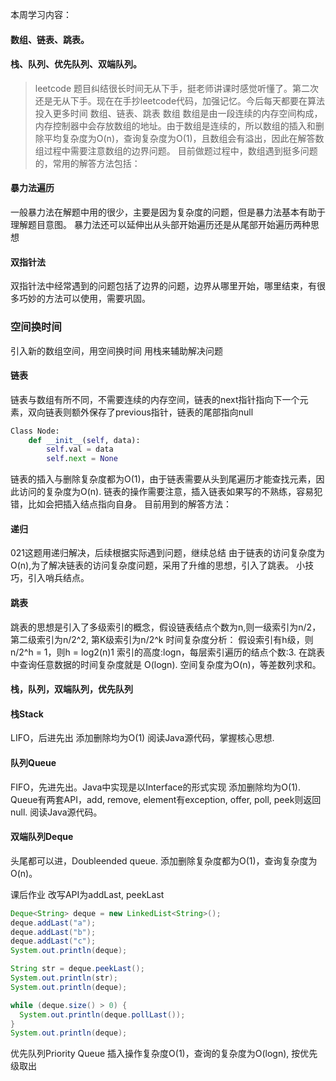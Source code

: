 本周学习内容：
 
#### 数组、链表、跳表。
#### 栈、队列、优先队列、双端队列。
>leetcode 题目纠结很长时间无从下手，挺老师讲课时感觉听懂了。第二次还是无从下手。现在在手抄leetcode代码，加强记忆。今后每天都要在算法投入更多时间
数组、链表、跳表
数组
数组是由一段连续的内存空间构成，内存控制器中会存放数组的地址。由于数组是连续的，所以数组的插入和删除平均复杂度为O(n)，查询复杂度为O(1)，且数组会有溢出，因此在解答数组过程中需要注意数组的边界问题。
目前做题过程中，数组遇到挺多问题的，常用的解答方法包括：

#### 暴力法遍历
一般暴力法在解题中用的很少，主要是因为复杂度的问题，但是暴力法基本有助于理解题目意图。
暴力法还可以延伸出从头部开始遍历还是从尾部开始遍历两种思想
#### 双指针法
双指针法中经常遇到的问题包括了边界的问题，边界从哪里开始，哪里结束，有很多巧妙的方法可以使用，需要巩固。
### 空间换时间
引入新的数组空间，用空间换时间
用栈来辅助解决问题
#### 链表
链表与数组有所不同，不需要连续的内存空间，链表的next指针指向下一个元素，双向链表则额外保存了previous指针，链表的尾部指向null
```python
Class Node:      
    def __init__(self, data):      
        self.val = data       
        self.next = None   
```
链表的插入与删除复杂度都为O(1)，由于链表需要从头到尾遍历才能查找元素，因此访问的复杂度为O(n).
链表的操作需要注意，插入链表如果写的不熟练，容易犯错，比如会把插入结点指向自身。
目前用到的解答方法：

#### 递归
021这题用递归解决，后续根据实际遇到问题，继续总结
由于链表的访问复杂度为O(n),为了解决链表的访问复杂度问题，采用了升维的思想，引入了跳表。
小技巧，引入哨兵结点。
#### 跳表
跳表的思想是引入了多级索引的概念，假设链表结点个数为n,则一级索引为n/2，第二级索引为n/2^2, 第K级索引为n/2^k
时间复杂度分析：
假设索引有h级，则n/2^h = 1，则h = log2(n)1
索引的高度:logn，每层索引遍历的结点个数:3.
在跳表中查询任意数据的时间复杂度就是 O(logn).
空间复杂度为O(n)，等差数列求和。

#### 栈，队列，双端队列，优先队列
#### 栈Stack
LIFO，后进先出
添加删除均为O(1)
阅读Java源代码，掌握核心思想.

#### 队列Queue
FIFO，先进先出。Java中实现是以Interface的形式实现
添加删除均为O(1).
Queue有两套API，add, remove, element有exception, offer, poll, peek则返回null.
阅读Java源代码。

#### 双端队列Deque
头尾都可以进，Doubleended queue.
添加删除复杂度都为O(1)，查询复杂度为O(n)。

课后作业
改写API为addLast, peekLast
```java
Deque<String> deque = new LinkedList<String>();  
deque.addLast("a");  
deque.addLast("b"); 
deque.addLast("c"); 
System.out.println(deque);

String str = deque.peekLast(); 
System.out.println(str); 
System.out.println(deque);

while (deque.size() > 0) {
  System.out.println(deque.pollLast()); 
}
System.out.println(deque);
```
优先队列Priority Queue
插入操作复杂度O(1)，查询的复杂度为O(logn), 按优先级取出